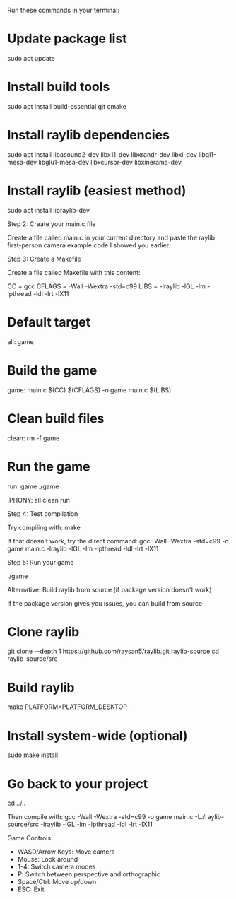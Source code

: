   Run these commands in your terminal:

  # Update package list
  sudo apt update

  # Install build tools
  sudo apt install build-essential git cmake

  # Install raylib dependencies
  sudo apt install libasound2-dev libx11-dev libxrandr-dev libxi-dev libgl1-mesa-dev libglu1-mesa-dev libxcursor-dev
  libxinerama-dev

  # Install raylib (easiest method)
  sudo apt install libraylib-dev

  Step 2: Create your main.c file

  Create a file called main.c in your current directory and paste the raylib first-person camera example code I showed you
  earlier.

  Step 3: Create a Makefile

  Create a file called Makefile with this content:

  CC = gcc
  CFLAGS = -Wall -Wextra -std=c99
  LIBS = -lraylib -lGL -lm -lpthread -ldl -lrt -lX11

  # Default target
  all: game

  # Build the game
  game: main.c
        $(CC) $(CFLAGS) -o game main.c $(LIBS)

  # Clean build files
  clean:
        rm -f game

  # Run the game
  run: game
        ./game

  .PHONY: all clean run

  Step 4: Test compilation

  Try compiling with:
  make

  If that doesn't work, try the direct command:
  gcc -Wall -Wextra -std=c99 -o game main.c -lraylib -lGL -lm -lpthread -ldl -lrt -lX11

  Step 5: Run your game

  ./game

  Alternative: Build raylib from source (if package version doesn't work)

  If the package version gives you issues, you can build from source:

  # Clone raylib
  git clone --depth 1 https://github.com/raysan5/raylib.git raylib-source
  cd raylib-source/src

  # Build raylib
  make PLATFORM=PLATFORM_DESKTOP

  # Install system-wide (optional)
  sudo make install

  # Go back to your project
  cd ../..

  Then compile with:
  gcc -Wall -Wextra -std=c99 -o game main.c -L./raylib-source/src -lraylib -lGL -lm -lpthread -ldl -lrt -lX11

  Game Controls:
  - WASD/Arrow Keys: Move camera
  - Mouse: Look around
  - 1-4: Switch camera modes
  - P: Switch between perspective and orthographic
  - Space/Ctrl: Move up/down
  - ESC: Exit
